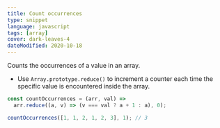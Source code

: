 ```yaml
---
title: Count occurrences
type: snippet
language: javascript
tags: [array]
cover: dark-leaves-4
dateModified: 2020-10-18
---
```


Counts the occurrences of a value in an array.

- Use `Array.prototype.reduce()` to increment a counter each time the specific value is encountered inside the array.

```js
const countOccurrences = (arr, val) =>
  arr.reduce((a, v) => (v === val ? a + 1 : a), 0);

countOccurrences([1, 1, 2, 1, 2, 3], 1); // 3
```
